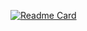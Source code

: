 [![Readme Card](https://github-readme-stats.vercel.app/api/pin/?username=Frengocode&repo=github-readme-stats)](https://github.com/Frengocode/github-readme-stats)
